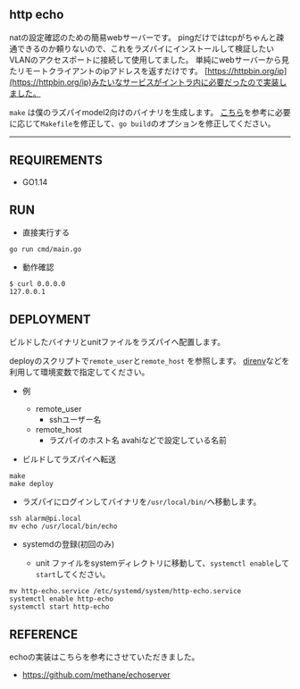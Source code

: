 http echo
---------

natの設定確認のための簡易webサーバーです。
pingだけではtcpがちゃんと疎通できるのか頼りないので、これをラズパイにインストールして検証したいVLANのアクセスポートに接続して使用してました。
単純にwebサーバーから見たリモートクライアントのipアドレスを返すだけです。
[https://httpbin.org/ip](https://httpbin.org/ip)みたいなサービスがイントラ内に必要だったので実装しました。

`make` は僕のラズパイmodel2向けのバイナリを生成します。
[こちら](https://gist.github.com/asukakenji/f15ba7e588ac42795f421b48b8aede63)を参考に必要に応じて`Makefile`を修正して、`go build`のオプションを修正してください。

-----

## REQUIREMENTS

- GO1.14

## RUN


- 直接実行する
```
go run cmd/main.go
```

- 動作確認
```
$ curl 0.0.0.0
127.0.0.1
```

## DEPLOYMENT

ビルドしたバイナリとunitファイルをラズパイへ配置します。

deployのスクリプトで`remote_user`と`remote_host` を参照します。
[direnv](https://github.com/direnv/direnv)などを利用して環境変数で指定してください。

- 例
  - remote_user
    - sshユーザー名
  - remote_host
    - ラズパイのホスト名 avahiなどで設定している名前

- ビルドしてラズパイへ転送
```
make
make deploy
```

- ラズパイにログインしてバイナリを`/usr/local/bin/`へ移動します。

```
ssh alarm@pi.local
mv echo /usr/local/bin/echo
```

- systemdの登録(初回のみ)

  - unit ファイルをsystemディレクトリに移動して、`systemctl enable`して`start`してください。

```
mv http-echo.service /etc/systemd/system/http-echo.service
systemctl enable http-echo
systemctl start http-echo
```

## REFERENCE

echoの実装はこちらを参考にさせていただきました。
- https://github.com/methane/echoserver
